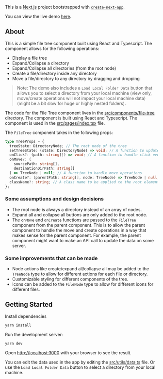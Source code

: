 This is a [Next.js](https://nextjs.org/) project bootstrapped with [`create-next-app`](https://github.com/vercel/next.js/tree/canary/packages/create-next-app).

You can view the live demo [here](https://file-tree-tau.vercel.app/).

## About

This is a simple file tree component built using React and Typescript. The component allows for the following operations:

- Display a file tree
- Expand/Collapse a directory
- Expand/Collapse all directories (from the root node)
- Create a file/directory inside any directory
- Move a file/directory to any directory by dragging and dropping

> Note: The demo also includes a `Load Local Folder Data` button that allows you to select a directory from your local machine (view only, move/create operations will not impact your local machine data) (might be a bit slow for huge or highly nested folders).

The code for the File Tree component lives in the [src/components/file-tree](./src/components/file-tree/) directory. The component is built using React and Typescript. The component is used in the [src/pages/index.tsx](./src/pages/index.tsx) file.

The `FileTree` component takes in the following props:

```ts
type TreeProps = {
  treeState: DirectoryNode; // The root node of the tree
  setTreeState: (state: DirectoryNode) => void; // A function to update the tree state
  onClick?: (path: string[]) => void; // A function to handle click events on the tree nodes
  onMove?: (
    sourcePath: string[],
    destinationDirPath: string[]
  ) => TreeNode | null; // A function to handle move operations
  onCreate?: (parentPath: string[], node: TreeNode) => TreeNode | null; // A function to handle create operations
  className?: string; // A class name to be applied to the root element of the tree
};
```

### Some assumptions and design decisions

- The root node is always a directory instead of an array of nodes.
- Expand all and collapse all buttons are only added to the root node.
- The `onMove` and `onCreate` functions are passed to the `FileTree` component from the parent component. This is to allow the parent component to handle the move and create operations in a way that makes sense for the parent component. For example, the parent component might want to make an API call to update the data on some server.

### Some improvements that can be made

- Node actions like create/expand all/collapse all may be added to the `TreeNode` type to allow for different actions for each file or directory.
- Customizable styling for different components of the tree.
- Icons can be added to the `FileNode` type to allow for different icons for different files.


## Getting Started

Install dependencies

```bash
yarn install
```

Run the development server:

```bash
yarn dev
```

Open [http://localhost:3000](http://localhost:3000) with your browser to see the result.

You can edit the data used in the app by editing the [src/utils/data.ts](./src/utils/data.ts) file. Or use the `Load Local Folder Data` button to select a directory from your local machine.